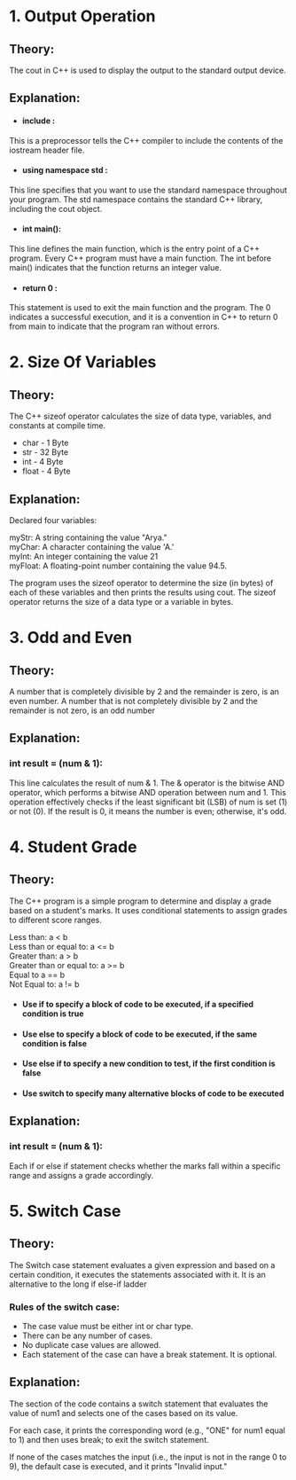# 1. Output Operation

## Theory:
The cout in C++ is used to display the output to the standard output device.

## Explanation:
* #### include <iostream> :  
This is a preprocessor tells the C++ compiler to include the contents of the iostream header file.

* #### using namespace std :  
This line specifies that you want to use the standard namespace throughout your program. The std namespace contains the standard C++ library, including the cout object.

* #### int main(): 
This line defines the main function, which is the entry point of a C++ program. Every C++ program must have a main function. The int before main() indicates that the function returns an integer value.

* #### return 0 :  
This statement is used to exit the main function and the program. The 0 indicates a successful execution, and it is a convention in C++ to return 0 from main to indicate that the program ran without errors.

# 2. Size Of Variables

## Theory:

The C++ sizeof operator calculates the size of data type, variables, and constants at compile time.

* char  - 1 Byte  
* str   - 32 Byte  
* int   - 4 Byte  
* float - 4 Byte

## Explanation:

Declared four variables:

myStr: A string containing the value "Arya."  
myChar: A character containing the value 'A.'  
myInt: An integer containing the value 21  
myFloat: A floating-point number containing the value 94.5.


The program uses the sizeof operator to determine the size (in bytes) of each of these variables and then prints the results using cout. The sizeof operator returns the size of a data type or a variable in bytes.    


# 3. Odd and Even

## Theory:  
A number that is completely divisible by 2 and the remainder is zero, is an even number. A number that is not completely divisible by 2 and the remainder is not zero, is an odd number

## Explanation:

### int result = (num & 1):  
This line calculates the result of num & 1. The & operator is the bitwise AND operator, which performs a bitwise AND operation between num and 1. This operation effectively checks if the least significant bit (LSB) of num is set (1) or not (0). If the result is 0, it means the number is even; otherwise, it's odd.

# 4. Student Grade

## Theory:  
The C++ program is a simple program to determine and display a grade based on a student's marks. It uses conditional statements to assign grades to different score ranges.

 Less than: a < b  
 Less than or equal to: a <= b  
 Greater than: a > b  
 Greater than or equal to: a >= b  
 Equal to a == b  
 Not Equal to: a != b 

* #### Use if to specify a block of code to be executed, if a specified condition is true  
* #### Use else to specify a block of code to be executed, if the same condition is false  
* #### Use else if to specify a new condition to test, if the first condition is false  
* #### Use switch to specify many alternative blocks of code to be executed

## Explanation:

### int result = (num & 1):  

Each if or else if statement checks whether the marks fall within a specific range and assigns a grade accordingly.

# 5. Switch Case

## Theory:

The Switch case statement evaluates a given expression and based on a certain condition, it executes the statements associated with it. It is an alternative to the long if else-if ladder

### Rules of the switch case:

* The case value must be either int or char type.
* There can be any number of cases.
* No duplicate case values are allowed.
* Each statement of the case can have a break statement. It is optional.

## Explanation:

The section of the code contains a switch statement that evaluates the value of num1 and selects one of the cases based on its value.

For each case, it prints the corresponding word (e.g., "ONE" for num1 equal to 1) and then uses break; to exit the switch statement.

If none of the cases matches the input (i.e., the input is not in the range 0 to 9), the default case is executed, and it prints "Invalid input."


